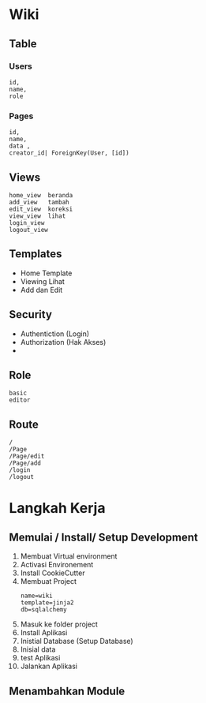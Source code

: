 # Wiki
## Table
### Users

```
id,
name, 
role 
```

### Pages

```
id, 
name, 
data ,
creator_id| ForeignKey(User, [id])
```

## Views

```
home_view  beranda
add_view   tambah
edit_view  koreksi
view_view  lihat
login_view
logout_view

```

## Templates
* Home Template
* Viewing Lihat
* Add dan Edit

## Security
* Authentiction (Login)
* Authorization (Hak Akses)
* 

## Role
```
basic
editor
```

## Route
```
/
/Page
/Page/edit
/Page/add
/login
/logout
```

# Langkah Kerja
## Memulai / Install/ Setup Development
1. Membuat Virtual environment
2. Activasi Environement
3. Install CookieCutter
4. Membuat Project
   ```
   name=wiki
   template=jinja2
   db=sqlalchemy
   ```
5. Masuk ke folder project
6. Install Aplikasi
7. Inistial Database (Setup Database)
8. Inisial data
9.  test Aplikasi
10. Jalankan Aplikasi

## Menambahkan Module
